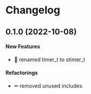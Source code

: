 # Changelog

## 0.1.0 (2022-10-08)

#### New Features

* :art: renamed timer_t to stimer_t
#### Refactorings

* :heavy_minus_sign: removed unused includes
